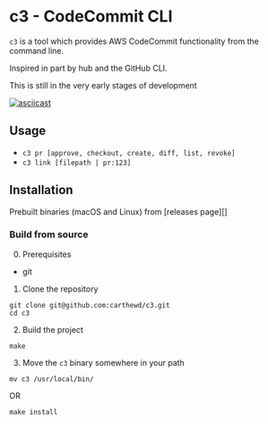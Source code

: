 # c3 - CodeCommit CLI
`c3` is a tool which provides AWS CodeCommit functionality from the command line. 

Inspired in part by hub and the GitHub CLI. 

This is still in the very early stages of development 

[![asciicast](https://asciinema.org/a/357519.svg)](https://asciinema.org/a/357519)

## Usage 

- `c3 pr [approve, checkout, create, diff, list, revoke]`
- `c3 link [filepath | pr:123]`

## Installation

Prebuilt binaries (macOS and Linux) from [releases page][]

### Build from source 
0. Prerequisites
* git

1. Clone the repository
```
git clone git@github.com:carthewd/c3.git
cd c3
```

2. Build the project

``` make ```

3. Move the `c3` binary somewhere in your path

``` mv c3 /usr/local/bin/ ```

OR

``` make install ```
